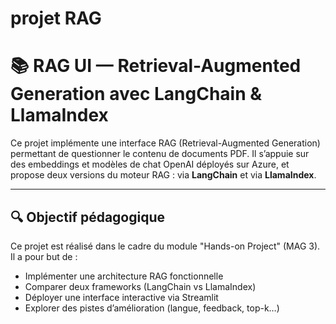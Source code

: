 # projet RAG
# 📚 RAG UI — Retrieval-Augmented Generation avec LangChain & LlamaIndex

Ce projet implémente une interface RAG (Retrieval-Augmented Generation) permettant de questionner le contenu de documents PDF. Il s’appuie sur des embeddings et modèles de chat OpenAI déployés sur Azure, et propose deux versions du moteur RAG : via **LangChain** et via **LlamaIndex**.

---

## 🔍 Objectif pédagogique

Ce projet est réalisé dans le cadre du module "Hands-on Project" (MAG 3). Il a pour but de :
- Implémenter une architecture RAG fonctionnelle
- Comparer deux frameworks (LangChain vs LlamaIndex)
- Déployer une interface interactive via Streamlit
- Explorer des pistes d’amélioration (langue, feedback, top-k…)



